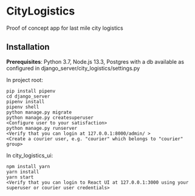 # CityLogistics
Proof of concept app for last mile city logistics

## Installation

**Prerequisites**: Python 3.7, Node.js 13.3, Postgres with a db available as configured in django_server/city_logistics/settings.py

In project root:

```
pip install pipenv
cd django_server
pipenv install
pipenv shell
python manage.py migrate
python manage.py createsuperuser
<Configure user to your satisfaction>
python manage.py runserver
<Verify that you can login at 127.0.0.1:8000/admin/ >
<Create a courier user, e.g. "courier" which belongs to "courier" group>
```

In city_logistics_ui:

```
npm install yarn
yarn install
yarn start
<Verify that you can login to React UI at 127.0.0.1:3000 using your superuser or courier user credentials>
```
